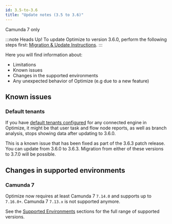 ```yaml
---
id: 3.5-to-3.6
title: "Update notes (3.5 to 3.6)"
---
```


<span class="badge badge--platform">Camunda 7 only</span>

:::note Heads Up!
To update Optimize to version 3.6.0, perform the following steps first: [Migration & Update Instructions](./instructions.md).
:::

Here you will find information about:

- Limitations
- Known issues
- Changes in the supported environments
- Any unexpected behavior of Optimize (e.g due to a new feature)

## Known issues

### Default tenants

If you have [default tenants configured](./../configuration/system-configuration-platform-7.md) for any connected engine in Optimize,
it might be that user task and flow node reports, as well as branch analysis, stops showing data after updating to 3.6.0.

This is a known
issue that has been fixed as part of the 3.6.3 patch release. You can update from 3.6.0 to 3.6.3. Migration from either of these versions to
3.7.0 will be possible.

## Changes in supported environments

### Camunda 7

Optimize now requires at least Camunda 7 `7.14.0` and supports up to `7.16.0+`. Camunda 7 `7.13.x` is not supported anymore.

See the [Supported Environments](/reference/supported-environments.md) sections for the full range of supported versions.
